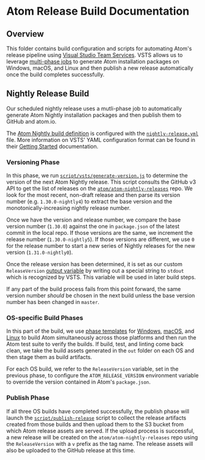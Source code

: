 # Atom Release Build Documentation

## Overview

This folder contains build configuration and scripts for automating Atom's release pipeline using [Visual Studio Team Services](https://azure.microsoft.com/en-us/services/visual-studio-team-services/). VSTS allows us to leverage [multi-phase jobs](https://github.com/Microsoft/vsts-agent/blob/master/docs/preview/yamlgettingstarted-jobs.md) to generate Atom installation packages on Windows, macOS, and Linux and then publish a new release automatically once the build completes successfully.

## Nightly Release Build

Our scheduled nightly release uses a mutli-phase job to automatically generate Atom Nightly installation packages and then publish them to GitHub and atom.io.

The [Atom Nightly build definition](https://github.visualstudio.com/Atom/_build/index?context=mine&path=%5C&definitionId=1&_a=completed) is configured with the [`nightly-release.yml`](https://github.com/coincashbank/atom/tree/ef5af9244d6fe5879b5fda24aad778d2f0b5b513/script/vsts/nightly-release.yml) file. More information on VSTS' YAML configuration format can be found in their [Getting Started](https://github.com/Microsoft/vsts-agent/blob/master/docs/preview/yamlgettingstarted.md) documentation.

### Versioning Phase

In this phase, we run [`script/vsts/generate-version.js`](https://github.com/coincashbank/atom/tree/ef5af9244d6fe5879b5fda24aad778d2f0b5b513/script/vsts/generate-version.js) to determine the version of the next Atom Nightly release. This script consults the GitHub v3 API to get the list of releases on the [`atom/atom-nightly-releases`](https://github.com/atom/atom-nightly-releases) repo. We look for the most recent, non-draft release and then parse its version number \(e.g. `1.30.0-nightly4`\) to extract the base version and the monotonically-increasing nightly release number.

Once we have the version and release number, we compare the base version number \(`1.30.0`\) against the one in `package.json` of the latest commit in the local repo. If those versions are the same, we increment the release number \(`1.30.0-nightly5`\). If those versions are different, we use `0` for the release number to start a new series of Nightly releases for the new version \(`1.31.0-nightly0`\).

Once the release version has been determined, it is set as our custom `ReleaseVersion` [output variable](https://github.com/Microsoft/vsts-agent/blob/master/docs/preview/yamlgettingstarted-outputvariables.md) by writing out a special string to `stdout` which is recognized by VSTS. This variable will be used in later build steps.

If any part of the build process fails from this point forward, the same version number _should_ be chosen in the next build unless the base version number has been changed in `master`.

### OS-specific Build Phases

In this part of the build, we use [phase templates](https://github.com/Microsoft/vsts-agent/blob/master/docs/preview/yamlgettingstarted-templates.md) for [Windows](https://github.com/coincashbank/atom/tree/ef5af9244d6fe5879b5fda24aad778d2f0b5b513/script/vsts/windows.yml), [macOS](https://github.com/coincashbank/atom/tree/ef5af9244d6fe5879b5fda24aad778d2f0b5b513/script/vsts/macos.yml), and [Linux](https://github.com/coincashbank/atom/tree/ef5af9244d6fe5879b5fda24aad778d2f0b5b513/script/vsts/linux.yml) to build Atom simultaneously across those platforms and then run the Atom test suite to verify the builds. If build, test, and linting come back clean, we take the build assets generated in the `out` folder on each OS and then stage them as build artifacts.

For each OS build, we refer to the `ReleaseVersion` variable, set in the previous phase, to configure the `ATOM_RELEASE_VERSION` environment variable to override the version contained in Atom's `package.json`.

### Publish Phase

If all three OS builds have completed successfully, the publish phase will launch the [`script/publish-release`](https://github.com/coincashbank/atom/tree/ef5af9244d6fe5879b5fda24aad778d2f0b5b513/script/publish-release/README.md) script to collect the release artifacts created from those builds and then upload them to the S3 bucket from which Atom release assets are served. If the upload process is successful, a new release will be created on the `atom/atom-nightly-releases` repo using the `ReleaseVersion` with a `v` prefix as the tag name. The release assets will also be uploaded to the GitHub release at this time.

